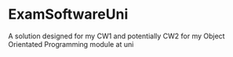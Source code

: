 # ExamSoftwareUni
A solution designed for my CW1 and potentially CW2 for my Object Orientated Programming module at uni
